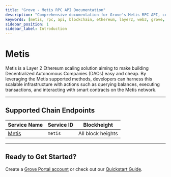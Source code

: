 ```yaml
---
title: "Grove - Metis RPC API Documentation"
description: "Comprehensive documentation for Grove's Metis RPC API, covering endpoint details and integration strategies for blockchain developers."
keywords: [metis, rpc, api, blockchain, ethereum, layer2, web3, grove, pocket, pokt, L2]
sidebar_position: 1
sidebar_label: Introduction
---
```


# Metis

Metis is a Layer 2 Ethereum scaling solution aiming to make building Decentralized Autonomous Companies (DACs) easy and cheap. By leveraging the Metis supported methods, developers can harness this scalable infrastructure with actions such as querying balances, executing transactions, and interacting with smart contracts on the Metis network.

---

## Supported Chain Endpoints

| Service Name                             | Service ID        | Blockheight         |
| ------------------------------------------ | ----------------- | ------------------- |
| [Metis](./endpoints/metis-mainnet) | `metis`     | All block heights |

---

## Ready to Get Started?

Create a [Grove Portal account](https://portal.grove.city) or check out our [Quickstart Guide](/guides/getting-started/quickstart).

